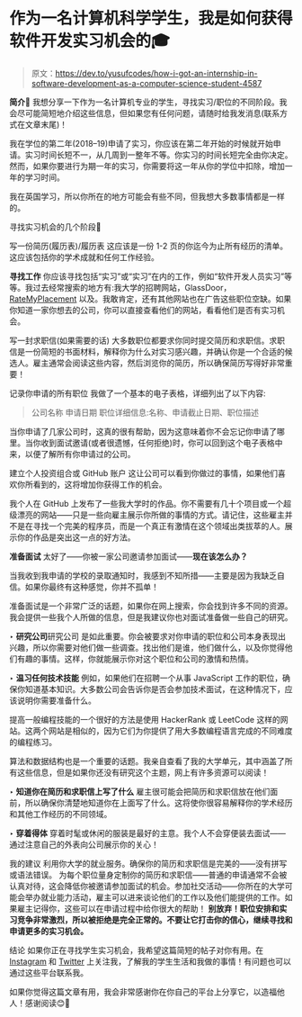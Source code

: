 # 作为一名计算机科学学生，我是如何获得软件开发实习机会的🎓

> 原文：<https://dev.to/yusufcodes/how-i-got-an-internship-in-software-development-as-a-computer-science-student-4587>

**简介👋**
我想分享一下作为一名计算机专业的学生，寻找实习/职位的不同阶段。我会尽可能简短地介绍这些信息，但如果您有任何问题，请随时给我发消息(联系方式在文章末尾)！

我在学位的第二年(2018–19)申请了实习，你应该在第二年开始的时候就开始申请。实习时间长短不一，从几周到一整年不等。你实习的时间长短完全由你决定。然而，如果你要进行为期一年的实习，你需要将这一年从你的学位中扣除，增加一年的学习时间。

我在英国学习，所以你所在的地方可能会有些不同，但我想大多数事情都是一样的。

寻找实习机会的几个阶段🔎

写一份简历(履历表)/履历表
这应该是一份 1-2 页的你迄今为止所有经历的清单。这应该包括你的学术成就和任何工作经验。

**寻找工作**
你应该寻找包括“实习”或“实习”在内的工作，例如“软件开发人员实习”等等。我过去经常搜索的地方有:我大学的招聘网站，GlassDoor， [RateMyPlacement](http://wwww.ratemyplacement.co.uk) 以及。我敢肯定，还有其他网站也在广告这些职位空缺。如果你知道一家你想去的公司，你可以直接查看他们的网站，看看他们是否有实习机会。

写一封求职信(如果需要的话)
大多数职位都要求你同时提交简历和求职信。求职信是一份简短的书面材料，解释你为什么对实习感兴趣，并确认你是一个合适的候选人。雇主通常会阅读这些内容，然后浏览你的简历，所以确保简历写得好非常重要！

记录你申请的所有职位
我做了一个基本的电子表格，详细列出了以下内容:

> 公司名称
> 申请日期
> 职位详细信息:名称、申请截止日期、职位描述

当你申请了几家公司时，这真的很有帮助，因为这意味着你不会忘记你申请了哪里。当你收到面试邀请(或者很遗憾，任何拒绝)时，你可以回到这个电子表格中来，以便了解所有你申请过的公司。

建立个人投资组合或 GitHub 账户
这让公司可以看到你做过的事情，如果他们喜欢你所看到的，这将增加你获得工作的机会。

我个人在 GitHub 上发布了一些我大学时的作品。你不需要有几十个项目或一个超级漂亮的网站——只是一些向雇主展示你所做的事情的方式。请记住，这些雇主并不是在寻找一个完美的程序员，而是一个真正有激情在这个领域出类拔萃的人。展示你的作品是突出这一点的好方法。

**准备面试**
太好了——你被一家公司邀请参加面试——**现在该怎么办？**

当我收到我申请的学校的录取通知时，我感到不知所措——主要是因为我缺乏自信。如果你最终有这种感觉，你并不孤单！

准备面试是一个非常广泛的话题，如果你在网上搜索，你会找到许多不同的资源。我会提供一些我个人所做的信息，但是我建议你也对面试准备做一些自己的研究。

‣ **研究公司**研究公司
是如此重要。你会被要求对你申请的职位和公司本身表现出兴趣，所以你需要对他们做一些调查。找出他们是谁，他们做什么，以及你觉得他们有趣的事情。这样，你就能展示你对这个职位和公司的激情和热情。

‣ **温习任何技术技能**
例如，如果他们在招聘一个从事 JavaScript 工作的职位，确保你知道基本知识。大多数公司会告诉你是否会参加技术面试，在这种情况下，应该说明你需要准备什么。

提高一般编程技能的一个很好的方法是使用 HackerRank 或 LeetCode 这样的网站。这两个网站是相似的，因为它们为你提供了用大多数编程语言完成的不同难度的编程练习。

算法和数据结构也是一个重要的话题。我亲自查看了我的大学单元，其中涵盖了所有这些信息，但是如果你还没有研究这个主题，网上有许多资源可以阅读！

‣ **知道你在简历和求职信上写了什么**
雇主很可能会把简历和求职信放在他们面前，所以确保你清楚地知道你在上面写了什么。这将使你很容易解释你的学术经历和其他工作经历的不同领域。

‣ **穿着得体**
穿着时髦或休闲的服装是最好的主意。我个人不会穿便装去面试——通过注意自己的外表向公司展示你的关心！

我的建议
利用你大学的就业服务。确保你的简历和求职信是完美的——没有拼写或语法错误。
为每个职位量身定制你的简历和求职信——普通的申请通常不会被认真对待，这会降低你被邀请参加面试的机会。参加社交活动——你所在的大学可能会举办就业能力活动，雇主可以进来谈论他们的工作以及他们能提供的工作。如果雇主记得你，这些可以在申请过程中给你很大的帮助！
**别放弃！职位安排和实习竞争非常激烈，所以被拒绝是完全正常的。不要让它打击你的信心，继续寻找和申请更多的实习机会。**

结论
如果你正在寻找学生实习机会，我希望这篇简短的帖子对你有用。在 [Instagram](https://www.instagram.com/yusufcodes) 和 [Twitter](https://www.twitter.com/yusufcodes) 上关注我，了解我的学生生活和我做的事情！有问题也可以通过这些平台联系我。

如果你觉得这篇文章有用，我会非常感谢你在你自己的平台上分享它，以造福他人！感谢阅读😊👋